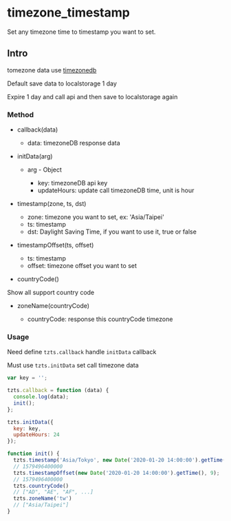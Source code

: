 # timezone_timestamp

Set any timezone time to timestamp you want to set.

## Intro

tomezone data use [timezonedb](https://timezonedb.com/)

Default save data to localstorage 1 day

Expire 1 day and call api and then save to localstorage again


### Method

* callback(data)

  * data: timezoneDB response data

* initData(arg)

  * arg - Object

    * key: timezoneDB api key
    * updateHours: update call timezoneDB time, unit is hour

* timestamp(zone, ts, dst)

  * zone: timezone you want to set, ex: 'Asia/Taipei'
  * ts: timestamp
  * dst: Daylight Saving Time, if you want to use it, true or false

* timestampOffset(ts, offset)

  * ts: timestamp
  * offset: timezone offset you want to set

* countryCode()

Show all support country code

* zoneName(countryCode)

  * countryCode: response this countryCode timezone

### Usage

Need define `tzts.callback` handle `initData` callback

Must use `tzts.initData` set call timezone data

```JavaScript
var key = '';

tzts.callback = function (data) {
  console.log(data);
  init();
};

tzts.initData({
  key: key,
  updateHours: 24
});

function init() {
  tzts.timestamp('Asia/Tokyo', new Date('2020-01-20 14:00:00').getTime());
  // 1579496400000
  tzts.timestampOffset(new Date('2020-01-20 14:00:00').getTime(), 9);
  // 1579496400000
  tzts.countryCode()
  // ["AD", "AE", "AF", ...]
  tzts.zoneName('tw')
  // ["Asia/Taipei"]
}
```
